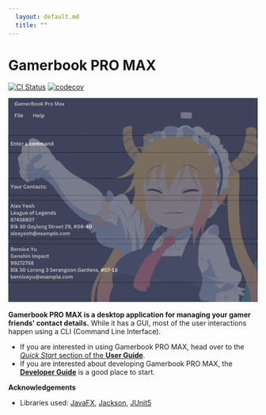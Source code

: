 ```yaml
---
  layout: default.md
  title: ""
---
```


# Gamerbook PRO MAX

[![CI Status](https://github.com/se-edu/addressbook-level3/workflows/Java%20CI/badge.svg)](https://github.com/se-edu/addressbook-level3/actions)
[![codecov](https://codecov.io/gh/se-edu/addressbook-level3/branch/master/graph/badge.svg)](https://codecov.io/gh/se-edu/addressbook-level3)

![Ui](images/Ui.png)

**Gamerbook PRO MAX is a desktop application for managing your gamer friends' contact details.** While it has a GUI, most of the user interactions happen using a CLI (Command Line Interface).

* If you are interested in using Gamerbook PRO MAX, head over to the [_Quick Start_ section of the **User Guide**](UserGuide.html#quick-start).
* If you are interested about developing Gamerbook PRO MAX, the [**Developer Guide**](DeveloperGuide.html) is a good place to start.


**Acknowledgements**

* Libraries used: [JavaFX](https://openjfx.io/), [Jackson](https://github.com/FasterXML/jackson), [JUnit5](https://github.com/junit-team/junit5)
